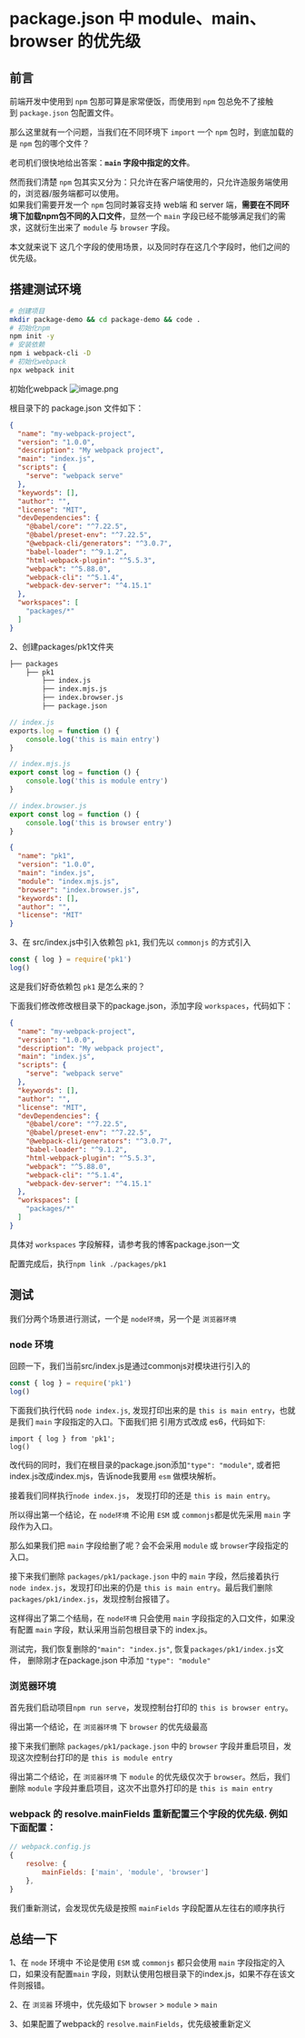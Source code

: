 # package.json 中 module、main、browser 的优先级

## 前言

前端开发中使用到 `npm` 包那可算是家常便饭，而使用到 `npm` 包总免不了接触到 `package.json` 包配置文件。

那么这里就有一个问题，当我们在不同环境下 `import` 一个 `npm` 包时，到底加载的是 `npm` 包的哪个文件？

老司机们很快地给出答案：**`main` 字段中指定的文件**。

然而我们清楚 `npm` 包其实又分为：只允许在客户端使用的，只允许造服务端使用的，浏览器/服务端都可以使用。  
如果我们需要开发一个 `npm` 包同时兼容支持 web端 和 server 端，**需要在不同环境下加载npm包不同的入口文件**，显然一个 `main` 字段已经不能够满足我们的需求，这就衍生出来了 `module` 与 `browser` 字段。

本文就来说下 这几个字段的使用场景，以及同时存在这几个字段时，他们之间的优先级。

## 搭建测试环境

```sh
# 创建项目
mkdir package-demo && cd package-demo && code .
# 初始化npm
npm init -y
# 安装依赖
npm i webpack-cli -D
# 初始化webpack
npx webpack init
```

初始化webpack
![image.png](https://p3-juejin.byteimg.com/tos-cn-i-k3u1fbpfcp/9a79733145f24f0b9100a517944e4124~tplv-k3u1fbpfcp-watermark.image?)

根目录下的 package.json 文件如下：
```json
{
  "name": "my-webpack-project",
  "version": "1.0.0",
  "description": "My webpack project",
  "main": "index.js",
  "scripts": {
    "serve": "webpack serve"
  },
  "keywords": [],
  "author": "",
  "license": "MIT",
  "devDependencies": {
    "@babel/core": "^7.22.5",
    "@babel/preset-env": "^7.22.5",
    "@webpack-cli/generators": "^3.0.7",
    "babel-loader": "^9.1.2",
    "html-webpack-plugin": "^5.5.3",
    "webpack": "^5.88.0",
    "webpack-cli": "^5.1.4",
    "webpack-dev-server": "^4.15.1"
  },
  "workspaces": [
    "packages/*"
  ]
}

```


2、创建packages/pk1文件夹
```txt
├── packages
    ├── pk1
        ├── index.js        
        ├── index.mjs.js
        ├── index.browser.js
        ├── package.json

```

```js
// index.js
exports.log = function () {
    console.log('this is main entry')
}
```


```js
// index.mjs.js
export const log = function () {
    console.log('this is module entry')
}
```

```js
// index.browser.js
export const log = function () {
    console.log('this is browser entry')
}
```

```json
{
  "name": "pk1",
  "version": "1.0.0",
  "main": "index.js",
  "module": "index.mjs.js",
  "browser": "index.browser.js",
  "keywords": [],
  "author": "",
  "license": "MIT"
}
```

3、在 src/index.js中引入依赖包 `pk1`, 我们先以 `commonjs` 的方式引入
```js
const { log } = require('pk1')
log()
```
 
这是我们好奇依赖包 `pk1` 是怎么来的？
 
下面我们修改修改根目录下的package.json，添加字段 `workspaces`，代码如下：
 
```json
{
  "name": "my-webpack-project",
  "version": "1.0.0",
  "description": "My webpack project",
  "main": "index.js",
  "scripts": {
    "serve": "webpack serve"
  },
  "keywords": [],
  "author": "",
  "license": "MIT",
  "devDependencies": {
    "@babel/core": "^7.22.5",
    "@babel/preset-env": "^7.22.5",
    "@webpack-cli/generators": "^3.0.7",
    "babel-loader": "^9.1.2",
    "html-webpack-plugin": "^5.5.3",
    "webpack": "^5.88.0",
    "webpack-cli": "^5.1.4",
    "webpack-dev-server": "^4.15.1"
  },
  "workspaces": [
    "packages/*"
  ]
}

```
具体对 `workspaces` 字段解释，请参考我的博客package.json一文
    
配置完成后，执行`npm link ./packages/pk1`

## 测试

我们分两个场景进行测试，一个是 `node环境`，另一个是 `浏览器环境`

### node 环境

回顾一下，我们当前src/index.js是通过commonjs对模块进行引入的
```js
const { log } = require('pk1')
log()
```

下面我们执行代码 `node index.js`, 发现打印出来的是 `this is main entry`，也就是我们 `main` 字段指定的入口。下面我们把 引用方式改成 es6，代码如下:
```
import { log } from 'pk1';
log()
```
改代码的同时，我们在根目录的package.json添加`"type": "module"`, 或者把index.js改成index.mjs，告诉node我要用 `esm` 做模块解析。

接着我们同样执行`node index.js`， 发现打印的还是 `this is main entry`。

所以得出第一个结论，在 `node环境` 不论用 `ESM` 或 `commonjs`都是优先采用 `main` 字段作为入口。

那么如果我们把 `main` 字段给删了呢？会不会采用 `module` 或 `browser`字段指定的入口。

接下来我们删除 `packages/pk1/package.json` 中的 `main` 字段，然后接着执行 `node index.js`，发现打印出来的仍是 `this is main entry`。最后我们删除`packages/pk1/index.js`，发现控制台报错了。

这样得出了第二个结局，在 `node环境` 只会使用 `main` 字段指定的入口文件，如果没有配置 `main` 字段，默认采用当前包根目录下的 index.js。

测试完，我们恢复删除的`"main": "index.js"`, 恢复`packages/pk1/index.js`文件， 删除刚才在package.json 中添加 `"type": "module"`


### 浏览器环境

首先我们启动项目`npm run serve`，发现控制台打印的 `this is browser entry`。

得出第一个结论，在 `浏览器环境` 下 `browser` 的优先级最高

接下来我们删除 `packages/pk1/package.json` 中的 `browser` 字段并重启项目，发现这次控制台打印的是 `this is module entry`

得出第二个结论，在 `浏览器环境` 下 `module` 的优先级仅次于 `browser`。然后，我们删除 `module` 字段并重启项目，这次不出意外打印的是 `this is main entry`

### webpack 的 resolve.mainFields 重新配置三个字段的优先级. 例如下面配置：
```js
// webpack.config.js
{
    resolve: {
        mainFields: ['main', 'module', 'browser']
    },
}
```
我们重新测试，会发现优先级是按照 `mainFields` 字段配置从左往右的顺序执行

## 总结一下
1、在 `node` 环境中 不论是使用 `ESM` 或 `commonjs` 都只会使用 `main` 字段指定的入口，如果没有配置`main` 字段，则默认使用包根目录下的index.js，如果不存在该文件则报错。

2、在 `浏览器` 环境中，优先级如下 `browser` > `module` > `main`

3、如果配置了webpack的 `resolve.mainFields`，优先级被重新定义
